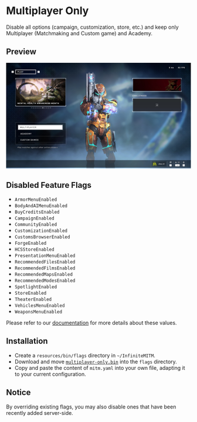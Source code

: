 # Multiplayer Only

Disable all options (campaign, customization, store, etc.) and keep only Multiplayer (Matchmaking and Custom game) and Academy.

## Preview

<p align="center">
    <img alt="InfiniteMITM - Multiplayer Only" title="InfiniteMITM - Multiplayer Only" src="./preview.jpg?v=1" width="720" />
</p>

## Disabled Feature Flags

-   `ArmorMenuEnabled`
-   `BodyAndAIMenuEnabled`
-   `BuyCreditsEnabled`
-   `CampaignEnabled`
-   `CommunityEnabled`
-   `CustomizationEnabled`
-   `CustomsBrowserEnabled`
-   `ForgeEnabled`
-   `HCSStoreEnabled`
-   `PresentationMenuEnabled`
-   `RecommendedFilesEnabled`
-   `RecommendedFilmsEnabled`
-   `RecommendedMapsEnabled`
-   `RecommendedModesEnabled`
-   `SpotlightEnabled`
-   `StoreEnabled`
-   `TheaterEnabled`
-   `VehiclesMenuEnabled`
-   `WeaponsMenuEnabled`

Please refer to our [documentation](/docs/Feature-Flags.md) for more details about these values.

## Installation

-   Create a `resources/bin/flags` directory in `~/InfiniteMITM`.
-   Download and move [`multiplayer-only.bin`](./resources/bin/flags/multiplayer-only.bin) into the `flags` directory.
-   Copy and paste the content of `mitm.yaml` into your own file, adapting it to your current configuration.

## Notice

By overriding existing flags, you may also disable ones that have been recently added server-side.